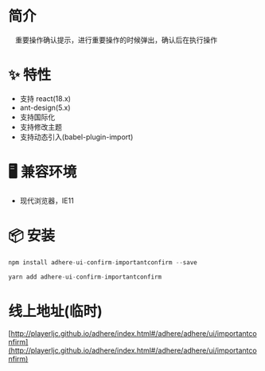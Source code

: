 # 简介
&ensp;&ensp;重要操作确认提示，进行重要操作的时候弹出，确认后在执行操作

# ✨ 特性
- 支持 react(18.x)
- ant-design(5.x)
- 支持国际化
- 支持修改主题
- 支持动态引入(babel-plugin-import)

# 🖥 兼容环境
- 现代浏览器，IE11

# 📦 安装
```javascript
npm install adhere-ui-confirm-importantconfirm --save
``` 

```javascript
yarn add adhere-ui-confirm-importantconfirm
```

# 线上地址(临时)
[http://playerljc.github.io/adhere/index.html#/adhere/adhere/ui/importantconfirm](http://playerljc.github.io/adhere/index.html#/adhere/adhere/ui/importantconfirm)

